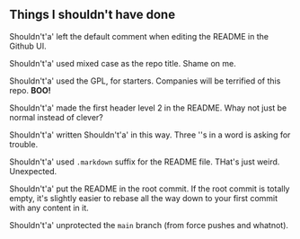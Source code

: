 ## Things I shouldn't have done

Shouldn't'a' left the default comment when editing the README in the Github UI.

Shouldn't'a' used mixed case as the repo title. Shame on me.

Shouldn't'a' used the GPL, for starters. Companies will be terrified of this repo.  **BOO!**

Shouldn't'a' made the first header level 2 in the README. Whay not just be normal instead of clever?

Shouldn't'a' written Shouldn't'a' in this way. Three ''s in a word is asking for trouble.

Shouldn't'a' used `.markdown` suffix for the README file. THat's just weird. Unexpected.

Shouldn't'a' put the README in the root commit. If the root commit is totally empty, it's slightly easier to rebase all the way down to your first commit with any content in it.

Shouldn't'a' unprotected the `main` branch (from force pushes and whatnot).
